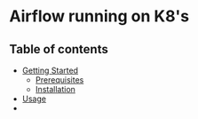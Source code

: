 # Airflow running on K8's

## Table of contents
* [Getting Started](#gettingstarted)
  * [Prerequisites](#prerequisites)
  * [Installation](#installation)
* [Usage](#usage)
* 
